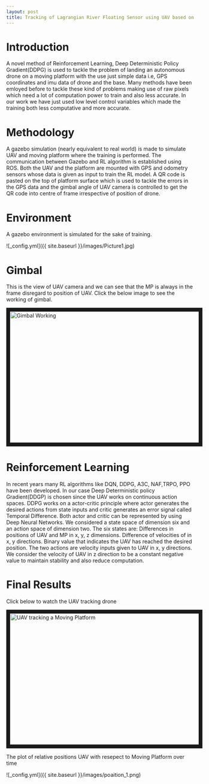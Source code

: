 ```yaml
---
layout: post
title: Tracking of Lagrangian River Floating Sensor using UAV based on Reinforcement Learning
---
```


# Introduction #
A novel method of Reinforcement Learning, Deep Deterministic Policy Gradient(DDPG) is used to tackle the problem of landing an autonomous drone on a moving platform with the use just simple data i.e, GPS coordinates and imu data of drone and the base. Many methods have been emloyed before to tackle these kind of problems making use of raw pixels which need a lot of computation power to train and also less accurate. In our work we have just used low level control variables which made the training both less computative and more accurate.    

# Methodology #
A gazebo simulation (nearly equivalent to real world) is made to simulate UAV and moving platform where the training is performed. The communication between Gazebo and RL algorithm is established using ROS. Both the UAV and the platform are mounted with GPS and odometry sensors whose data is given as input to train the RL model. A QR code is pasted on the top of platform surface which is used to tackle the errors in the GPS data and the gimbal angle of UAV camera is controlled to get the QR code into centre of frame irrespective of position of drone.
# Environment #
A gazebo environment is simulated for the sake of training.

![_config.yml]({{ site.baseurl }}/images/Picture1.jpg)

# Gimbal #
This is the view of UAV camera and we can see that the MP is always in the frame disregard to position of UAV. Click the below image to see the working of gimbal.

<a href="http://www.youtube.com/watch?feature=player_embedded&v=a9tQO1UDpxY" target="_blank">
 <img src="http://img.youtube.com/vi/a9tQO1UDpxY/0.jpg" alt="Gimbal Working" width="600" height="350" border="10" />
</a>


# Reinforcement Learning #
In recent years many RL algorithms like DQN, DDPG, A3C, NAF,TRPO, PPO have been developed. In our case Deep Deterministic policy Gradient(DDGP) is chosen since the UAV works on continuous action spaces. DDPG works on a actor-critic principle where actor generates the desired actions from state inputs and critic generates an error signal called Temporal Difference. Both actor and critic can be represented by using Deep Neural Networks. We considered a state space of dimension six and an action space of dimension two.
The six states are:
    Differences in positions of UAV and MP in x, y, z dimensions.
    Difference of velocities of in x, y directions.
    Binary value that indicates the UAV has reached the desired position.
The two actions are velocity inputs given to UAV in x, y directions. We consider the velocity of UAV in z direction to be a constant negative value to maintain stability and also reduce computation.

# Final Results #

Click below to watch the UAV tracking drone

<a href="http://www.youtube.com/watch?feature=player_embedded&v=-eJLhzJz_qk" target="_blank">
 <img src="http://img.youtube.com/vi/-eJLhzJz_qk/0.jpg" alt="UAV tracking a Moving Platform" width="600" height="350" border="10" />
</a>

The plot of relative positions UAV with resepect to Moving Platform over time

![_config.yml]({{ site.baseurl }}/images/poaition_1.png)

